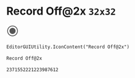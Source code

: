 # Record Off@2x `32x32`
<img src="/img/Record%20Off@2x.png" width=32 height=32>

``` CSharp
EditorGUIUtility.IconContent("Record Off@2x")
```
```
Record Off@2x
```
```
2371552221223987612
```
